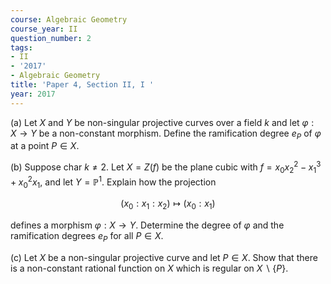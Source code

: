 ```yaml
---
course: Algebraic Geometry
course_year: II
question_number: 2
tags:
- II
- '2017'
- Algebraic Geometry
title: 'Paper 4, Section II, I '
year: 2017
---
```




(a) Let $X$ and $Y$ be non-singular projective curves over a field $k$ and let $\varphi: X \rightarrow Y$ be a non-constant morphism. Define the ramification degree $e_{P}$ of $\varphi$ at a point $P \in X$.

(b) Suppose char $k \neq 2$. Let $X=Z(f)$ be the plane cubic with $f=x_{0} x_{2}^{2}-x_{1}^{3}+x_{0}^{2} x_{1}$, and let $Y=\mathbb{P}^{1}$. Explain how the projection

$$\left(x_{0}: x_{1}: x_{2}\right) \mapsto\left(x_{0}: x_{1}\right)$$

defines a morphism $\varphi: X \rightarrow Y$. Determine the degree of $\varphi$ and the ramification degrees $e_{P}$ for all $P \in X$.

(c) Let $X$ be a non-singular projective curve and let $P \in X$. Show that there is a non-constant rational function on $X$ which is regular on $X \backslash\{P\}$.
